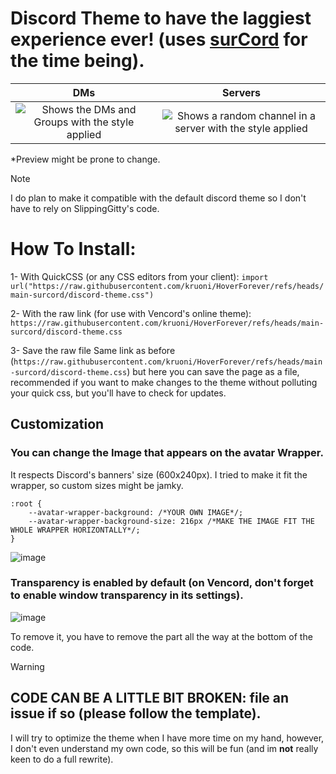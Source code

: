 # Discord Theme to have the laggiest experience ever! (uses [surCord](https://github.com/SlippingGittys-Discord-Themes/surCord) for the time being).

DMs           |  Servers
:-------------------------:|:-------------------------:
![Shows the DMs and Groups with the style applied](https://github.com/user-attachments/assets/cb11d17f-3d49-4e33-ac17-c90d54d708a4)  |  ![Shows a random channel in a server with the style applied](https://github.com/user-attachments/assets/b0d8fd7e-3431-4dee-86ba-61a848484049)

*Preview might be prone to change.

> [!NOTE]
> I do plan to make it compatible with the default discord theme so I don't have to rely on SlippingGitty's code.

# How To Install:
1- With QuickCSS (or any CSS editors from your client):
`import url("https://raw.githubusercontent.com/kruoni/HoverForever/refs/heads/main-surcord/discord-theme.css")`

2- With the raw link (for use with Vencord's online theme):
`https://raw.githubusercontent.com/kruoni/HoverForever/refs/heads/main-surcord/discord-theme.css`

3- Save the raw file
Same link as before (`https://raw.githubusercontent.com/kruoni/HoverForever/refs/heads/main-surcord/discord-theme.css`) but here you can save the page as a file, recommended if you want to make changes to the theme without polluting your quick css, but you'll have to check for updates.

## Customization
### You can change the Image that appears on the avatar Wrapper.
It respects Discord's banners' size (600x240px). I tried to make it fit the wrapper, so custom sizes might be jamky.
```
:root {
    --avatar-wrapper-background: /*YOUR OWN IMAGE*/;
    --avatar-wrapper-background-size: 216px /*MAKE THE IMAGE FIT THE WHOLE WRAPPER HORIZONTALLY*/;
}
```
![image](https://github.com/user-attachments/assets/2cb90838-c234-4f18-801d-90bde830c7eb)

### Transparency is enabled by default (on **Vencord**, don't forget to enable window transparency in its settings).

![image](https://github.com/user-attachments/assets/68ba8a8b-aac5-48a2-b02a-0b69cc38506e)

To remove it, you have to remove the part all the way at the bottom of the code.

> [!WARNING]
> ## CODE CAN BE A LITTLE BIT BROKEN: file an issue if so (please follow the template). 
> I will try to optimize the theme when I have more time on my hand, however, I don't even understand my own code, so this will be fun (and im **not** really keen to do a full rewrite).
